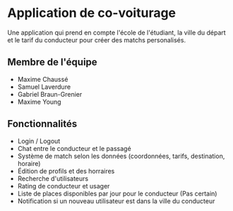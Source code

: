 # Application de co-voiturage
Une application qui prend en compte l'école de l'étudiant, la ville du départ et le tarif du conducteur pour créer des matchs personalisés.

## Membre de l'équipe
- Maxime Chaussé
- Samuel Laverdure
- Gabriel Braun-Grenier
- Maxime Young

## Fonctionnalités 
- Login / Logout
- Chat entre le conducteur et le passagé
- Système de match selon les données (coordonnées, tarifs, destination, horaire)
- Édition de profils et des horraires
- Recherche d'utilisateurs
- Rating de conducteur et usager
- Liste de places disponibles par jour pour le conducteur (Pas certain)
- Notification si un nouveau utilisateur est dans la ville du conducteur
